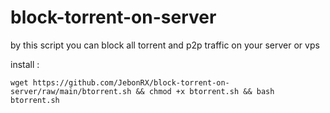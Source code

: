 # block-torrent-on-server
by this script you can block all torrent and p2p traffic on your server or vps 

install : 

`wget https://github.com/JebonRX/block-torrent-on-server/raw/main/btorrent.sh && chmod +x btorrent.sh && bash btorrent.sh`
